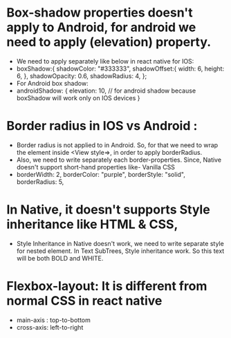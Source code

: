 # Box-shadow properties doesn't apply to Android, for android we need to apply (elevation) property.
- We need to apply separately like below in react native for IOS: 
-  boxShadow:{
    shadowColor: "#333333",
    shadowOffset:{
      width: 6,
      height: 6,
    },
    shadowOpacity: 0.6,
    shadowRadius: 4,
  };
- For Android box shadow: 
-   androidShadow: {
    elevation: 10, // for android shadow because boxShadow will work only on IOS devices
  }

# Border radius in IOS vs Android :
- Border radius is not applied to <Text> in Android. So, for that we need to wrap the <Text> element inside <View style=>, in order to apply borderRadius.
- Also, we need to write separately each border-properties. Since, Native doesn't support short-hand properties like- Vanilla CSS
-   borderWidth: 2,
    borderColor: "purple",
    borderStyle: "solid",
    borderRadius: 5,
# In Native, it doesn't supports Style inheritance like HTML & CSS,
- <View style={styles.darkMode}>
        <Text style={styles.darkModeText}> Style Inheritance in Native  doesn't work, we need to write separate style for nested element. 
            <Text style={styles.boldText}>In Text SubTrees, Style inheritance work. So this text will be both BOLD and WHITE.</Text>
        </Text>
  </View>

# Flexbox-layout: It is different from normal CSS in react native
- main-axis : top-to-bottom
- cross-axis: left-to-right